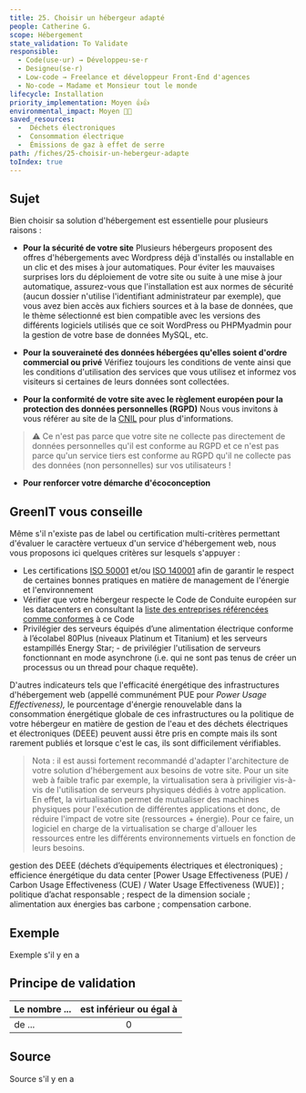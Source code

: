 ```yaml
---
title: 25. Choisir un hébergeur adapté
people: Catherine G.
scope: Hébergement
state_validation: To Validate
responsible:
  - Code(use·ur) → Développeu·se·r
  - Designeu(se·r)
  - Low-code → Freelance et développeur Front-End d'agences
  - No-code → Madame et Monsieur tout le monde
lifecycle: Installation
priority_implementation: Moyen 👍👍
environmental_impact: Moyen 🌱🌱
saved_resources:
  -  Déchets électroniques
  -  Consommation électrique
  -  Émissions de gaz à effet de serre
path: /fiches/25-choisir-un-hebergeur-adapte
toIndex: true
---
```


## Sujet

Bien choisir sa solution d'hébergement est essentielle pour plusieurs raisons :

- **Pour la sécurité de votre site** Plusieurs hébergeurs proposent des offres d'hébergements avec Wordpress déjà d'installés ou installable en un clic et des mises à jour automatiques. Pour éviter les mauvaises surprises lors du déploiement de votre site ou suite à une mise à jour automatique, assurez-vous que l'installation est aux normes de sécurité (aucun dossier n'utilise l'identifiant administrateur par exemple), que vous avez bien accès aux fichiers sources et à la base de données, que le thème sélectionné est bien compatible avec les versions des différents logiciels utilisés que ce soit WordPress ou PHPMyadmin pour la gestion de votre base de données MySQL, etc.

- **Pour la souveraineté des données hébergées qu'elles soient d'ordre commercial ou privé** Vérifiez toujours les conditions de vente ainsi que les conditions d'utilisation des services que vous utilisez et informez vos visiteurs si certaines de leurs données sont collectées.

- **Pour la conformité de votre site avec le règlement européen pour la protection des données personnelles (RGPD)** Nous vous invitons à vous référer au site de la [CNIL](https://www.cnil.fr/) pour plus d'informations.
> ⚠️ Ce n'est pas parce que votre site ne collecte pas directement de données personnelles qu'il est conforme au RGPD et ce n'est pas parce qu'un service tiers est conforme au RGPD qu'il ne collecte pas des données (non personnelles) sur vos utilisateurs !

- **Pour renforcer votre démarche d'écoconception** 

## GreenIT vous conseille

Même s'il n'existe pas de label ou certification multi-critères permettant d'évaluer le caractère vertueux d'un service d'hébergement web, nous vous proposons ici quelques critères sur lesquels s'appuyer :

- Les certifications [ISO 50001](https://www.iso.org/fr/publication/PUB100400.html) et/ou [ISO 140001](https://www.iso.org/fr/iso-14001-environmental-management.html) afin de garantir le respect de certaines bonnes pratiques en matière de management de l'énergie et l'environnement
- Vérifier que votre hébergeur respecte le Code de Conduite européen sur les datacenters en consultant la [liste des entreprises référencées comme conformes](https://e3p.jrc.ec.europa.eu/node/575) à ce Code
- Privilégier des serveurs équipés d’une alimentation électrique conforme à l’écolabel 80Plus (niveaux Platinum et Titanium) et les serveurs estampillés Energy Star; - de privilégier l'utilisation de serveurs fonctionnant en mode asynchrone (i.e. qui ne sont pas tenus de créer un processus ou un thread pour chaque requête).

D'autres indicateurs tels que l'efficacité énergétique des infrastructures d'hébergement web (appellé communément PUE pour _Power Usage Effectiveness),_ le pourcentage d'énergie renouvelable dans la consommation énergétique globale de ces infrastructures ou la politique de votre hébergeur en matière de gestion de l'eau et des déchets électriques et électroniques (DEEE) peuvent aussi être pris en compte mais ils sont rarement publiés et lorsque c'est le cas, ils sont difficilement vérifiables.

> Nota : il est aussi fortement recommandé d'adapter l'architecture de votre solution d'hébergement aux besoins de votre site. Pour un site web à faible trafic par exemple, la virtualisation sera à priviligier vis-à-vis de l'utilisation de serveurs physiques dédiés à votre application. En effet, la virtualisation permet de mutualiser des machines physiques pour l'exécution de différentes applications et donc, de réduire l'impact de votre site (ressources + énergie). Pour ce faire, un logiciel en charge de la virtualisation se charge d'allouer les ressources entre les différents environnements virtuels en fonction de leurs besoins.

gestion des DEEE (déchets d’équipements électriques et électroniques) ;
efficience énergétique du data center [Power Usage Effectiveness (PUE) / Carbon Usage Effectiveness (CUE) / Water Usage Effectiveness (WUE)] ;
politique d’achat responsable ;
respect de la dimension sociale ;
alimentation aux énergies bas carbone ;
compensation carbone.




## Exemple

Exemple s'il y en a

## Principe de validation

| Le nombre ... | est inférieur ou égal à |
| ------------- | :---------------------: |
| de ...        |            0            |

## Source

Source s'il y en a
